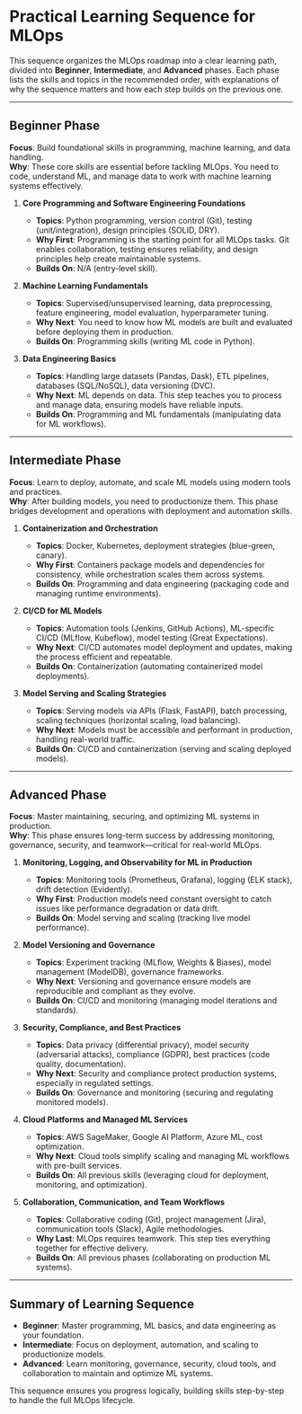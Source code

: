 # Practical Learning Sequence for MLOps

This sequence organizes the MLOps roadmap into a clear learning path, divided into **Beginner**, **Intermediate**, and **Advanced** phases. Each phase lists the skills and topics in the recommended order, with explanations of why the sequence matters and how each step builds on the previous one.

---

## Beginner Phase

**Focus**: Build foundational skills in programming, machine learning, and data handling.  
**Why**: These core skills are essential before tackling MLOps. You need to code, understand ML, and manage data to work with machine learning systems effectively.

1. **Core Programming and Software Engineering Foundations**
    
    - **Topics**: Python programming, version control (Git), testing (unit/integration), design principles (SOLID, DRY).
    - **Why First**: Programming is the starting point for all MLOps tasks. Git enables collaboration, testing ensures reliability, and design principles help create maintainable systems.
    - **Builds On**: N/A (entry-level skill).
2. **Machine Learning Fundamentals**
    
    - **Topics**: Supervised/unsupervised learning, data preprocessing, feature engineering, model evaluation, hyperparameter tuning.
    - **Why Next**: You need to know how ML models are built and evaluated before deploying them in production.
    - **Builds On**: Programming skills (writing ML code in Python).
3. **Data Engineering Basics**
    
    - **Topics**: Handling large datasets (Pandas, Dask), ETL pipelines, databases (SQL/NoSQL), data versioning (DVC).
    - **Why Next**: ML depends on data. This step teaches you to process and manage data, ensuring models have reliable inputs.
    - **Builds On**: Programming and ML fundamentals (manipulating data for ML workflows).

---

## Intermediate Phase

**Focus**: Learn to deploy, automate, and scale ML models using modern tools and practices.  
**Why**: After building models, you need to productionize them. This phase bridges development and operations with deployment and automation skills.

1. **Containerization and Orchestration**
    
    - **Topics**: Docker, Kubernetes, deployment strategies (blue-green, canary).
    - **Why First**: Containers package models and dependencies for consistency, while orchestration scales them across systems.
    - **Builds On**: Programming and data engineering (packaging code and managing runtime environments).
2. **CI/CD for ML Models**
    
    - **Topics**: Automation tools (Jenkins, GitHub Actions), ML-specific CI/CD (MLflow, Kubeflow), model testing (Great Expectations).
    - **Why Next**: CI/CD automates model deployment and updates, making the process efficient and repeatable.
    - **Builds On**: Containerization (automating containerized model deployments).
3. **Model Serving and Scaling Strategies**
    
    - **Topics**: Serving models via APIs (Flask, FastAPI), batch processing, scaling techniques (horizontal scaling, load balancing).
    - **Why Next**: Models must be accessible and performant in production, handling real-world traffic.
    - **Builds On**: CI/CD and containerization (serving and scaling deployed models).

---

## Advanced Phase

**Focus**: Master maintaining, securing, and optimizing ML systems in production.  
**Why**: This phase ensures long-term success by addressing monitoring, governance, security, and teamwork—critical for real-world MLOps.

1. **Monitoring, Logging, and Observability for ML in Production**
    
    - **Topics**: Monitoring tools (Prometheus, Grafana), logging (ELK stack), drift detection (Evidently).
    - **Why First**: Production models need constant oversight to catch issues like performance degradation or data drift.
    - **Builds On**: Model serving and scaling (tracking live model performance).
2. **Model Versioning and Governance**
    
    - **Topics**: Experiment tracking (MLflow, Weights & Biases), model management (ModelDB), governance frameworks.
    - **Why Next**: Versioning and governance ensure models are reproducible and compliant as they evolve.
    - **Builds On**: CI/CD and monitoring (managing model iterations and standards).
3. **Security, Compliance, and Best Practices**
    
    - **Topics**: Data privacy (differential privacy), model security (adversarial attacks), compliance (GDPR), best practices (code quality, documentation).
    - **Why Next**: Security and compliance protect production systems, especially in regulated settings.
    - **Builds On**: Governance and monitoring (securing and regulating monitored models).
4. **Cloud Platforms and Managed ML Services**
    
    - **Topics**: AWS SageMaker, Google AI Platform, Azure ML, cost optimization.
    - **Why Next**: Cloud tools simplify scaling and managing ML workflows with pre-built services.
    - **Builds On**: All previous skills (leveraging cloud for deployment, monitoring, and optimization).
5. **Collaboration, Communication, and Team Workflows**
    
    - **Topics**: Collaborative coding (Git), project management (Jira), communication tools (Slack), Agile methodologies.
    - **Why Last**: MLOps requires teamwork. This step ties everything together for effective delivery.
    - **Builds On**: All previous phases (collaborating on production ML systems).

---

## Summary of Learning Sequence

- **Beginner**: Master programming, ML basics, and data engineering as your foundation.
- **Intermediate**: Focus on deployment, automation, and scaling to productionize models.
- **Advanced**: Learn monitoring, governance, security, cloud tools, and collaboration to maintain and optimize ML systems.

This sequence ensures you progress logically, building skills step-by-step to handle the full MLOps lifecycle.